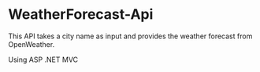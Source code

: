 # WeatherForecast-Api
This API takes a city name as input and provides the weather forecast from OpenWeather.

Using ASP .NET MVC
